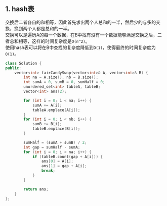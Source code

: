 ## 1. hash表
交换后二者各自的和相等，因此首先求出两个人总和的一半，然后少的与多的交换，换到两个人都是总和的一半。  
交换可以是遍历A的每一个数据，在B中找有没有一个数据能够满足交换之后，二者总和相等，这样的时间复杂度是`O(n^2)`。  
使用hash表可以将在B中查找的复杂度降低到`O(1)`，使得最终的时间复杂度为`O(1)`。  
```cpp
class Solution {
public:
    vector<int> fairCandySwap(vector<int>& A, vector<int>& B) {
        int na = A.size(), nb = B.size();
        int sumA = 0, sumB = 0, sumHalf = 0;
        unordered_set<int> tableA, tableB;
        vector<int> ans(2);

        for (int i = 0; i < na; i++) {
            sumA += A[i];
            tableA.emplace(A[i]);
        }
        for (int i = 0; i < nb; i++) {
            sumB += B[i];
            tableB.emplace(B[i]);
        }

        sumHalf = (sumA + sumB) / 2;
        int gap = sumHalf - sumA;
        for (int i = 0; i < na; i++) {
            if (tableB.count(gap + A[i])) {
                ans[0] = A[i];
                ans[1] = gap + A[i];
                break;
            }
        }

        return ans;
    }
};
```